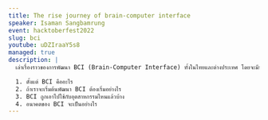 ```yaml
---
title: The rise journey of brain-computer interface
speaker: Isaman Sangbamrung
event: hacktoberfest2022
slug: bci
youtube: uDZIraaY5s8
managed: true
description: |
  เล่าเรื่องราวของการพัฒนา BCI (Brain-Computer Interface) ทั้งในไทยและต่างประเทศ โดยจะมีหัวข้อคร่าว ๆ ดังนี้

  1. ตั้งแต่ BCI คืออะไร
  2. ถ้าเราจะเริ่มต้นพัฒนา BCI ต้องเริ่มอย่างไร
  3. BCI ถูกเอาไปใช้กับอุตสาหกรรมไหนแล้วบ้าง
  4. อนาคตของ BCI จะเป็นอย่างไร
---
```

